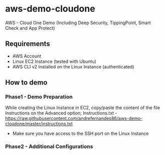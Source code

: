 # aws-demo-cloudone
AWS - Cloud One Demo (Including Deep Security, TippingPoint, Smart Check and App Protect)

## Requirements
- AWS Account
- Linux EC2 Instance (tested with Ubuntu)
- AWS CLI v2 Installed on the  Linux Instance (authenticated)

## How to demo
### Phase1 - Demo Preparation
While creating the Linux Instance in EC2, copy/paste the content of the file Instructions on the Advanced option;
Instructions.txt - https://raw.githubusercontent.com/andrefernandes86/aws-demo-cloudone/master/instructions.txt

* Make sure you have access to the SSH port on the Linux Instance

### Phase2 - Additional Configurations

